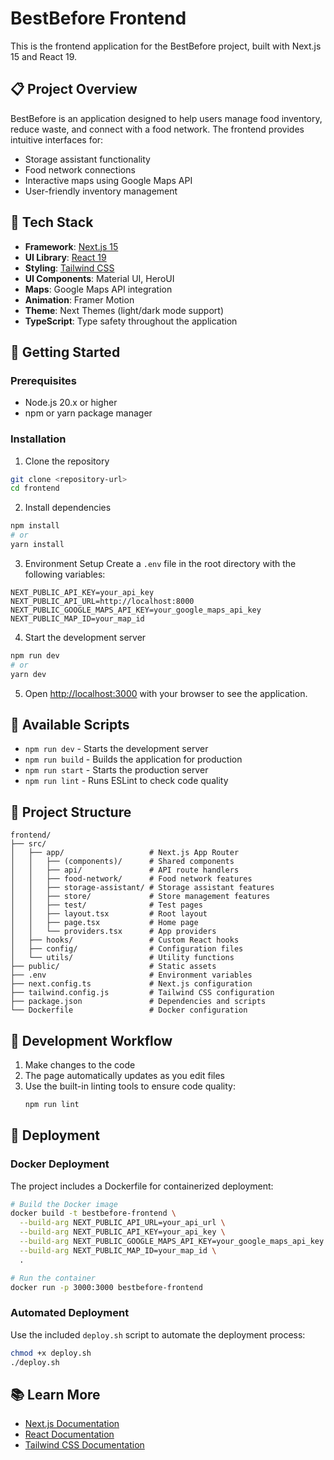 # BestBefore Frontend

This is the frontend application for the BestBefore project, built with Next.js 15 and React 19.

## 📋 Project Overview

BestBefore is an application designed to help users manage food inventory, reduce waste, and connect with a food network. The frontend provides intuitive interfaces for:

- Storage assistant functionality
- Food network connections
- Interactive maps using Google Maps API
- User-friendly inventory management

## 🔧 Tech Stack

- **Framework**: [Next.js 15](https://nextjs.org/)
- **UI Library**: [React 19](https://react.dev/)
- **Styling**: [Tailwind CSS](https://tailwindcss.com/)
- **UI Components**: Material UI, HeroUI
- **Maps**: Google Maps API integration
- **Animation**: Framer Motion
- **Theme**: Next Themes (light/dark mode support)
- **TypeScript**: Type safety throughout the application

## 🚀 Getting Started

### Prerequisites

- Node.js 20.x or higher
- npm or yarn package manager

### Installation

1. Clone the repository
```bash
git clone <repository-url>
cd frontend
```

2. Install dependencies
```bash
npm install
# or
yarn install
```

3. Environment Setup
Create a `.env` file in the root directory with the following variables:
```
NEXT_PUBLIC_API_KEY=your_api_key
NEXT_PUBLIC_API_URL=http://localhost:8000
NEXT_PUBLIC_GOOGLE_MAPS_API_KEY=your_google_maps_api_key
NEXT_PUBLIC_MAP_ID=your_map_id
```

4. Start the development server
```bash
npm run dev
# or
yarn dev
```

5. Open [http://localhost:3000](http://localhost:3000) with your browser to see the application.

## 📝 Available Scripts

- `npm run dev` - Starts the development server
- `npm run build` - Builds the application for production
- `npm run start` - Starts the production server
- `npm run lint` - Runs ESLint to check code quality

## 📂 Project Structure

```
frontend/
├── src/
│   ├── app/                   # Next.js App Router
│   │   ├── (components)/      # Shared components
│   │   ├── api/               # API route handlers
│   │   ├── food-network/      # Food network features
│   │   ├── storage-assistant/ # Storage assistant features
│   │   ├── store/             # Store management features
│   │   ├── test/              # Test pages
│   │   ├── layout.tsx         # Root layout
│   │   ├── page.tsx           # Home page
│   │   └── providers.tsx      # App providers
│   ├── hooks/                 # Custom React hooks
│   ├── config/                # Configuration files
│   └── utils/                 # Utility functions
├── public/                    # Static assets
├── .env                       # Environment variables
├── next.config.ts             # Next.js configuration
├── tailwind.config.js         # Tailwind CSS configuration
├── package.json               # Dependencies and scripts
└── Dockerfile                 # Docker configuration
```

## 🔄 Development Workflow

1. Make changes to the code
2. The page automatically updates as you edit files
3. Use the built-in linting tools to ensure code quality:
   ```bash
   npm run lint
   ```

## 🚢 Deployment

### Docker Deployment

The project includes a Dockerfile for containerized deployment:

```bash
# Build the Docker image
docker build -t bestbefore-frontend \
  --build-arg NEXT_PUBLIC_API_URL=your_api_url \
  --build-arg NEXT_PUBLIC_API_KEY=your_api_key \
  --build-arg NEXT_PUBLIC_GOOGLE_MAPS_API_KEY=your_google_maps_api_key \
  --build-arg NEXT_PUBLIC_MAP_ID=your_map_id \
  .

# Run the container
docker run -p 3000:3000 bestbefore-frontend
```

### Automated Deployment

Use the included `deploy.sh` script to automate the deployment process:

```bash
chmod +x deploy.sh
./deploy.sh
```

## 📚 Learn More

- [Next.js Documentation](https://nextjs.org/docs)
- [React Documentation](https://react.dev/learn)
- [Tailwind CSS Documentation](https://tailwindcss.com/docs)


